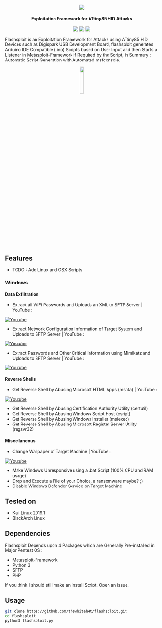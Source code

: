 <p align="center"><img src="https://i.imgur.com/USijxcr.png"></p>

<h4 align="center">Exploitation Framework for ATtiny85 HID Attacks</h4>

<p align="center">
<img src="https://img.shields.io/badge/Python-3-brightgreen.svg?style=plastic">
<img src="https://img.shields.io/badge/ATtiny85-red.svg?style=plastic">
<img src="https://img.shields.io/badge/Exploitation-red.svg?style=plastic">
</p>

Flashsploit is an Exploitation Framework for Attacks using ATtiny85 HID Devices such as Digispark USB Development Board, flashsploit generates Arduino IDE Compatible (.ino) Scripts based on User Input and then Starts a Listener in Metasploit-Framework if Required by the Script, in Summary : Automatic Script Generation with Automated msfconsole.

<p align="center">
<img src="https://i.imgur.com/D8peKaN.jpg" width="15%" height="auto">
</p>

## Features

* TODO : Add Linux and OSX Scripts

### Windows

#### Data Exfiltration

* Extract all WiFi Passwords and Uploads an XML to SFTP Server | YouTube : 

[![Youtube](https://i.imgur.com/5P9QrLa.png)](https://www.youtube.com/watch?v=N8vR69Qqz60)

* Extract Network Configuration Information of Target System and Uploads to SFTP Server | YouTube :

[![Youtube](https://i.imgur.com/BxvJpUI.png)](https://www.youtube.com/watch?v=I2loDe3Kqaw)


* Extract Passwords and Other Critical Information using Mimikatz and Uploads to SFTP Server | YouTube : 

[![Youtube](https://i.imgur.com/IFqPyKy.png)](https://www.youtube.com/watch?v=puxPviIoITo)

#### Reverse Shells

* Get Reverse Shell by Abusing Microsoft HTML Apps (mshta) | YouTube : 

[![Youtube](https://i.imgur.com/57JP6DJ.png)](https://www.youtube.com/watch?v=4DsEMGsZB94)


* Get Reverse Shell by Abusing Certification Authority Utility (certutil)
* Get Reverse Shell by Abusing Windows Script Host (csript)
* Get Reverse Shell by Abusing Windows Installer (msiexec)
* Get Reverse Shell by Abusing Microsoft Register Server Utility (regsvr32)

#### Miscellaneous

* Change Wallpaper of Target Machine | YouTube : 

[![Youtube](https://i.imgur.com/qujjnuF.png)](https://www.youtube.com/watch?v=pBz3fG2S8f4)

* Make Windows Unresponsive using a .bat Script (100% CPU and RAM usage)
* Drop and Execute a File of your Choice, a ransomware maybe? ;)
* Disable Windows Defender Service on Target Machine

## Tested on

* Kali Linux 2019.1
* BlackArch Linux

## Dependencies

Flashsploit Depends upon 4 Packages which are Generally Pre-installed in Major Pentest OS : 

* Metasploit-Framework
* Python 3
* SFTP
* PHP

If you think I should still make an Install Script, Open an issue. 

## Usage

```bash
git clone https://github.com/thewhiteh4t/flashsploit.git 
cd flashsploit
python3 flashsploit.py 
```